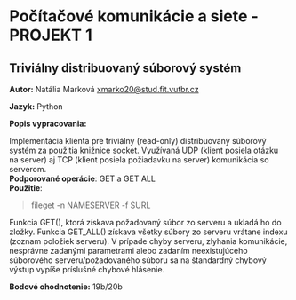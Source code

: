 # Počítačové komunikácie a siete - PROJEKT 1

## Triviálny distribuovaný súborový systém

**Autor:** Natália Marková <xmarko20@stud.fit.vutbr.cz>

**Jazyk:** Python

**Popis vypracovania:**

Implementácia klienta pre triviálny (read-only) distribuovaný súborový systém za použitia knižnice socket. 
Využívaná UDP (klient posiela otázku na server) aj TCP (klient posiela požiadavku na server) komunikácia so serverom.<br/>
**Podporované operácie**: GET a GET ALL<br/>
**Použitie**: 
>fileget -n NAMESERVER -f SURL

Funkcia GET(), ktorá získava požadovaný súbor zo serveru a ukladá ho do zložky. Funkcia GET_ALL() získava všetky súbory zo serveru vrátane indexu (zoznam položiek serveru). V prípade chyby serveru, zlyhania komunikácie, nesprávne zadanými parametrami alebo zadaním neexistujúceho súborového serveru/požadovaného súboru sa na štandardný chybový výstup vypíše príslušné chybové hlásenie.   

**Bodové ohodnotenie:** 19b/20b
